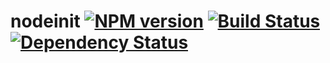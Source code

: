 # nodeinit [![NPM version](https://badge.fury.io/js/nodeinit.png)](http://badge.fury.io/js/nodeinit) [![Build Status](https://travis-ci.org/kaelzhang/node-nodeinit.png?branch=master)](https://travis-ci.org/kaelzhang/node-nodeinit) [![Dependency Status](https://gemnasium.com/kaelzhang/node-nodeinit.png)](https://gemnasium.com/kaelzhang/node-nodeinit)

